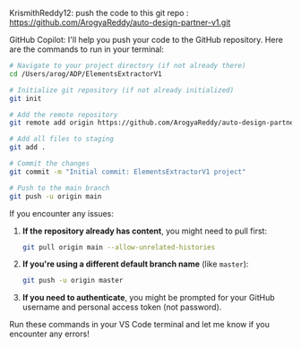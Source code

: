 KrismithReddy12: push the code to this git repo : https://github.com/ArogyaReddy/auto-design-partner-v1.git


GitHub Copilot: I'll help you push your code to the GitHub repository. Here are the commands to run in your terminal:

```bash
# Navigate to your project directory (if not already there)
cd /Users/arog/ADP/ElementsExtractorV1

# Initialize git repository (if not already initialized)
git init

# Add the remote repository
git remote add origin https://github.com/ArogyaReddy/auto-design-partner-v1.git

# Add all files to staging
git add .

# Commit the changes
git commit -m "Initial commit: ElementsExtractorV1 project"

# Push to the main branch
git push -u origin main
```

If you encounter any issues:

1. **If the repository already has content**, you might need to pull first:
   ```bash
   git pull origin main --allow-unrelated-histories
   ```

2. **If you're using a different default branch name** (like `master`):
   ```bash
   git push -u origin master
   ```

3. **If you need to authenticate**, you might be prompted for your GitHub username and personal access token (not password).

Run these commands in your VS Code terminal and let me know if you encounter any errors!